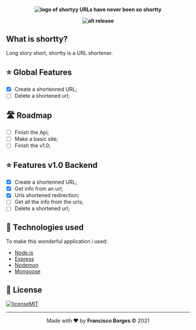 <h4 align="center">

 ![logo of shortyy](https://i.imgur.com/xcjutXp.png)
 <b>URLs have never been so shortty</b>
 
 ![alt release](https://img.shields.io/github/v/release/jeferson-sb/be-the-hero?style=flat-square)
</h4>

## What is shortty?
Long story short, shortty is a URL shortener.

## :star: Global Features
- [x] Create a shortenned URL;
- [ ] Delete a shortened url;
  
## 🛣️ Roadmap
- [ ] Finish the Api;
- [ ] Make a basic site;
- [ ] Finish the v1.0;

## :star: Features v1.0 Backend
- [x] Create a shortenned URL;
- [x] Get info from an url;
- [x] Urls shortened redirection;
- [ ] Get all the info from the urls;
- [ ] Delete a shortened url;

## :rocket: Technologies used

To make this wonderful application i used:
- [Node.js](https://nodejs.org/en/)
- [Express](https://expressjs.com)
- [Nodemon](https://www.npmjs.com/package/nodemon)
- [Mongoose](https://mongoosejs.com/)

## :memo: License

[![licenseMIT](https://img.shields.io/badge/license-MIT-green)](https://choosealicense.com/licenses/mit/)

---

<p align="center">Made with ❤️ by <strong>Francisco Borges </strong> © 2021</p> 
